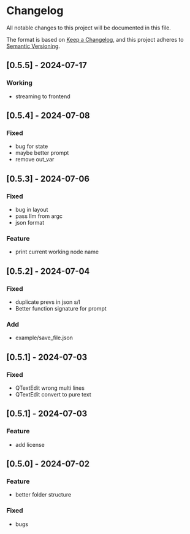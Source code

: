 # Changelog

All notable changes to this project will be documented in this file.

The format is based on [Keep a Changelog](https://keepachangelog.com/en/1.0.0/), 
and this project adheres to [Semantic Versioning](https://semver.org/spec/v2.0.0.html).


## [0.5.5] - 2024-07-17
### Working
- streaming to frontend

## [0.5.4] - 2024-07-08
### Fixed
- bug for state
- maybe better prompt
- remove out_var

## [0.5.3] - 2024-07-06
### Fixed
- bug in layout
- pass llm from argc
- json format

### Feature
- print current working node name

## [0.5.2] - 2024-07-04
### Fixed
- duplicate prevs in json s/l
- Better function signature for prompt

### Add
- example/save_file.json

## [0.5.1] - 2024-07-03
### Fixed
- QTextEdit wrong multi lines
- QTextEdit convert to pure text


## [0.5.1] - 2024-07-03
### Feature
- add license


## [0.5.0] - 2024-07-02

### Feature
- better folder structure

### Fixed
- bugs
